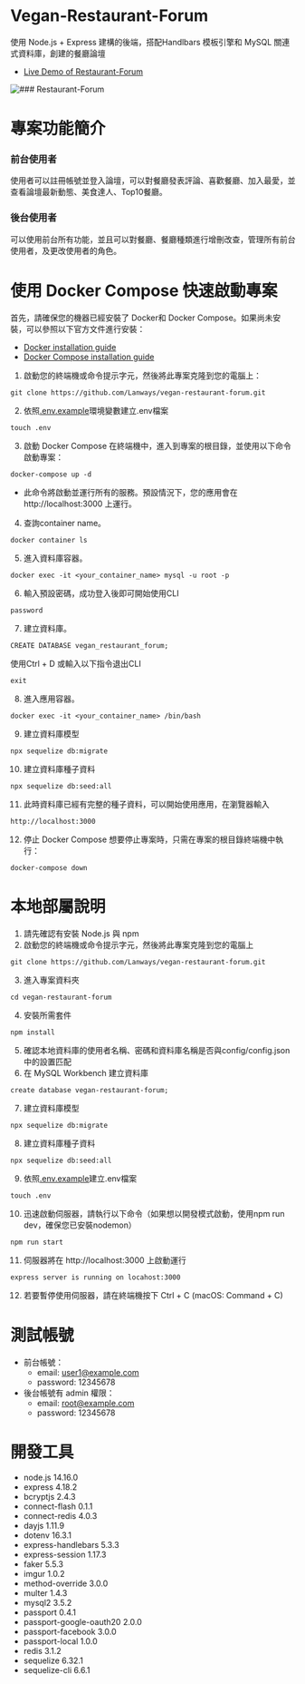 # Vegan-Restaurant-Forum
使用 Node.js + Express 建構的後端，搭配Handlbars 模板引擎和 MySQL 關連式資料庫，創建的餐廳論壇
* [Live Demo of Restaurant-Forum](https://vegan-restaurant-forum.onrender.com/)

![### Restaurant-Forum](https://i.imgur.com/bsINO7N.png)
# 專案功能簡介

### 前台使用者

使用者可以註冊帳號並登入論壇，可以對餐廳發表評論、喜歡餐廳、加入最愛，並查看論壇最新動態、美食達人、Top10餐廳。

### 後台使用者

可以使用前台所有功能，並且可以對餐廳、餐廳種類進行增刪改查，管理所有前台使用者，及更改使用者的角色。

# 使用 Docker Compose 快速啟動專案
首先，請確保您的機器已經安裝了 Docker和 Docker Compose。如果尚未安裝，可以參照以下官方文件進行安裝：
* [Docker installation guide](https://docs.docker.com/get-docker/)
* [Docker Compose installation guide](https://docs.docker.com/compose/install/)
1. 啟動您的終端機或命令提示字元，然後將此專案克隆到您的電腦上：
```
git clone https://github.com/Lanways/vegan-restaurant-forum.git
```
2. 依照[.env.example](https://github.com/Lanways/vegan-restaurant-forum/blob/master/.env.example)環境變數建立.env檔案
```
touch .env
```
3. 啟動 Docker Compose
在終端機中，進入到專案的根目錄，並使用以下命令啟動專案：
```
docker-compose up -d
```
* 此命令將啟動並運行所有的服務。預設情況下，您的應用會在 http://localhost:3000 上運行。
4. 查詢container name。 
```
docker container ls
```
5. 進入資料庫容器。
```
docker exec -it <your_container_name> mysql -u root -p
```
6. 輸入預設密碼，成功登入後即可開始使用CLI
```
password
```
7. 建立資料庫。
```
CREATE DATABASE vegan_restaurant_forum;
```
使用Ctrl + D 或輸入以下指令退出CLI
```
exit
```
8. 進入應用容器。
```
docker exec -it <your_container_name> /bin/bash
```
9. 建立資料庫模型
```
npx sequelize db:migrate
```
10. 建立資料庫種子資料
```
npx sequelize db:seed:all
```
11. 此時資料庫已經有完整的種子資料，可以開始使用應用，在瀏覽器輸入
```
http://localhost:3000
```
12. 停止 Docker Compose
想要停止專案時，只需在專案的根目錄終端機中執行：
```
docker-compose down
```

# 本地部屬說明
1. 請先確認有安裝 Node.js 與 npm
2. 啟動您的終端機或命令提示字元，然後將此專案克隆到您的電腦上
```
git clone https://github.com/Lanways/vegan-restaurant-forum.git
```
3. 進入專案資料夾
```
cd vegan-restaurant-forum
```
4. 安裝所需套件
```
npm install
```
5. 確認本地資料庫的使用者名稱、密碼和資料庫名稱是否與config/config.json中的設置匹配
6. 在 MySQL Workbench 建立資料庫
```
create database vegan-restaurant-forum;
```
7. 建立資料庫模型
```
npx sequelize db:migrate
```
8. 建立資料庫種子資料
```
npx sequelize db:seed:all
```
9. 依照[.env.example](https://github.com/Lanways/vegan-restaurant-forum/blob/master/.env.example)建立.env檔案
```
touch .env
```
10. 迅速啟動伺服器，請執行以下命令（如果想以開發模式啟動，使用npm run dev，確保您已安裝nodemon）
```
npm run start
```
11. 伺服器將在 http://localhost:3000 上啟動運行
```
express server is running on locahost:3000
```
12. 若要暫停使用伺服器，請在終端機按下 Ctrl + C (macOS: Command + C)

# 測試帳號
* 前台帳號：
  * email: user1@example.com
  * password: 12345678
* 後台帳號有 admin 權限：
  * email: root@example.com
  * password: 12345678

# 開發工具
* node.js 14.16.0
* express 4.18.2
* bcryptjs 2.4.3
* connect-flash 0.1.1
* connect-redis 4.0.3
* dayjs 1.11.9
* dotenv 16.3.1
* express-handlebars 5.3.3
* express-session 1.17.3
* faker 5.5.3
* imgur 1.0.2
* method-override 3.0.0
* multer 1.4.3
* mysql2 3.5.2
* passport 0.4.1
* passport-google-oauth20 2.0.0
* passport-facebook 3.0.0
* passport-local 1.0.0
* redis 3.1.2
* sequelize 6.32.1
* sequelize-cli 6.6.1